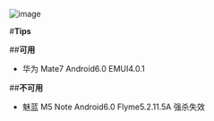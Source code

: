 ![image](https://github.com/weichao66666/Keep_Alive_Demo/blob/master/README.md-assets/demo.gif)

#**Tips**

##**可用**

* 华为 Mate7 Android6.0 EMUI4.0.1

##**不可用**

* 魅蓝 M5 Note Android6.0 Flyme5.2.11.5A 强杀失效
